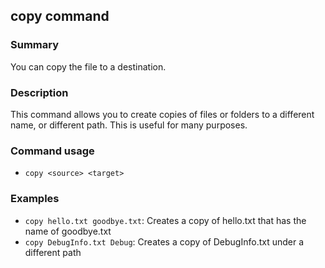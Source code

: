 ## copy command

### Summary

You can copy the file to a destination.

### Description

This command allows you to create copies of files or folders to a different name, or different path. This is useful for many purposes.

### Command usage

* `copy <source> <target>`

### Examples

* `copy hello.txt goodbye.txt`: Creates a copy of hello.txt that has the name of goodbye.txt
* `copy DebugInfo.txt Debug`: Creates a copy of DebugInfo.txt under a different path